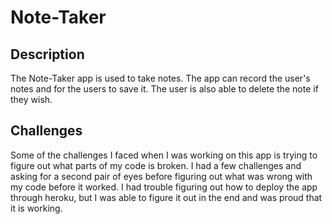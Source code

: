 # Note-Taker

## Description
The Note-Taker app is used to take notes. The app can record the user's notes and for the users to save it. The user is also able to delete the note if they wish. 

## Challenges 
Some of the challenges I faced when I was working on this app is trying to figure out what parts of my code is broken. I had a few challenges and asking for a second pair of eyes before figuring out what was wrong with my code before it worked. I had trouble figuring out how to deploy the app through heroku, but I was able to figure it out in the end and was proud that it is working. 




